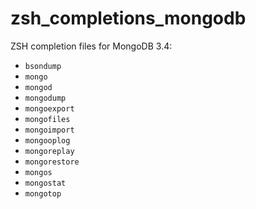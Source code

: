 # zsh_completions_mongodb
ZSH completion files for MongoDB 3.4:
 * `bsondump`
 * `mongo`
 * `mongod`
 * `mongodump`
 * `mongoexport`
 * `mongofiles`
 * `mongoimport`
 * `mongooplog`
 * `mongoreplay`
 * `mongorestore`
 * `mongos`
 * `mongostat`
 * `mongotop`
